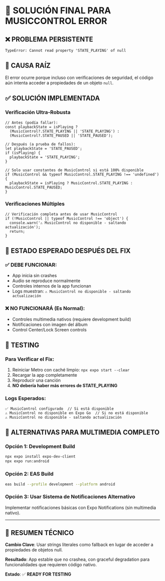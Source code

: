 # 🚨 SOLUCIÓN FINAL PARA MUSICCONTROL ERROR

## ❌ PROBLEMA PERSISTENTE
`TypeError: Cannot read property 'STATE_PLAYING' of null`

## 🔧 CAUSA RAÍZ
El error ocurre porque incluso con verificaciones de seguridad, el código aún intenta acceder a propiedades de un objeto `null`.

## ✅ SOLUCIÓN IMPLEMENTADA

### **Verificación Ultra-Robusta**
```tsx
// Antes (podía fallar):
const playbackState = isPlaying ? 
  (MusicControl?.STATE_PLAYING || 'STATE_PLAYING') : 
  (MusicControl?.STATE_PAUSED || 'STATE_PAUSED');

// Después (a prueba de fallos):
let playbackState = 'STATE_PAUSED';
if (isPlaying) {
  playbackState = 'STATE_PLAYING';
}

// Solo usar constantes de MusicControl si está 100% disponible
if (MusicControl && typeof MusicControl.STATE_PLAYING !== 'undefined') {
  playbackState = isPlaying ? MusicControl.STATE_PLAYING : MusicControl.STATE_PAUSED;
}
```

### **Verificaciones Múltiples**
```tsx
// Verificación completa antes de usar MusicControl
if (!MusicControl || typeof MusicControl !== 'object') {
  console.warn('⚠️ MusicControl no disponible - saltando actualización');
  return;
}
```

## 📱 ESTADO ESPERADO DESPUÉS DEL FIX

### ✅ **DEBE FUNCIONAR:**
- App inicia sin crashes
- Audio se reproduce normalmente
- Controles internos de la app funcionan
- Logs muestran: `⚠️ MusicControl no disponible - saltando actualización`

### ❌ **NO FUNCIONARÁ (Es Normal):**
- Controles multimedia nativos (requiere development build)
- Notificaciones con imagen del álbum
- Control Center/Lock Screen controls

## 🧪 TESTING

### **Para Verificar el Fix:**
1. Reiniciar Metro con caché limpio: `npx expo start --clear`
2. Recargar la app completamente
3. Reproducir una canción
4. **NO debería haber más errores de STATE_PLAYING**

### **Logs Esperados:**
```
✅ MusicControl configurado  // Si está disponible
⚠️ MusicControl no disponible en Expo Go  // Si no está disponible
⚠️ MusicControl no disponible - saltando actualización
```

## 🚀 ALTERNATIVAS PARA MULTIMEDIA COMPLETO

### **Opción 1: Development Build**
```bash
npx expo install expo-dev-client
npx expo run:android
```

### **Opción 2: EAS Build**
```bash
eas build --profile development --platform android
```

### **Opción 3: Usar Sistema de Notificaciones Alternativo**
Implementar notificaciones básicas con Expo Notifications (sin multimedia nativo).

---

## 📝 RESUMEN TÉCNICO

**Cambio Clave**: Usar strings literales como fallback en lugar de acceder a propiedades de objetos null.

**Resultado**: App estable que no crashea, con graceful degradation para funcionalidades que requieren código nativo.

**Estado**: ✅ **READY FOR TESTING**